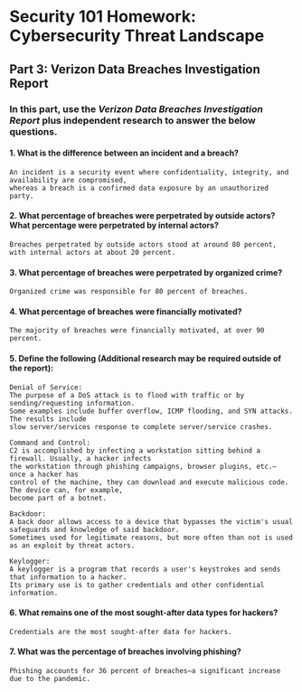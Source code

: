 # Security 101 Homework: Cybersecurity Threat Landscape 
## Part 3: Verizon Data Breaches Investigation Report
### In this part, use the *Verizon Data Breaches Investigation Report* plus independent research to answer the below questions.
#### 1. What is the difference between an incident and a breach?
``` 
An incident is a security event where confidentiality, integrity, and availability are compromised, 
whereas a breach is a confirmed data exposure by an unauthorized party.
```
#### 2. What percentage of breaches were perpetrated by outside actors? What percentage were perpetrated by internal actors? 
```
Breaches perpetrated by outside actors stood at around 80 percent, with internal actors at about 20 percent.
```
#### 3. What percentage of breaches were perpetrated by organized crime? 
```
Organized crime was responsible for 80 percent of breaches.
```
#### 4. What percentage of breaches were financially motivated? 
```
The majority of breaches were financially motivated, at over 90 percent.
```
#### 5. Define the following (Additional research may be required outside of the report): 
```
Denial of Service: 
The purpose of a DoS attack is to flood with traffic or by sending/requesting information. 
Some examples include buffer overflow, ICMP flooding, and SYN attacks. The results include 
slow server/services response to complete server/service crashes.
```
```
Command and Control: 
C2 is accomplished by infecting a workstation sitting behind a firewall. Usually, a hacker infects 
the workstation through phishing campaigns, browser plugins, etc.— once a hacker has 
control of the machine, they can download and execute malicious code. The device can, for example, 
become part of a botnet.
```
```
Backdoor:
A back door allows access to a device that bypasses the victim's usual safeguards and knowledge of said backdoor. 
Sometimes used for legitimate reasons, but more often than not is used as an exploit by threat actors.
```
```
Keylogger: 
A keylogger is a program that records a user's keystrokes and sends that information to a hacker. 
Its primary use is to gather credentials and other confidential information.
```
#### 6. What remains one of the most sought-after data types for hackers? 
```
Credentials are the most sought-after data for hackers.
```
#### 7. What was the percentage of breaches involving phishing?
```
Phishing accounts for 36 percent of breaches—a significant increase due to the pandemic.
```
